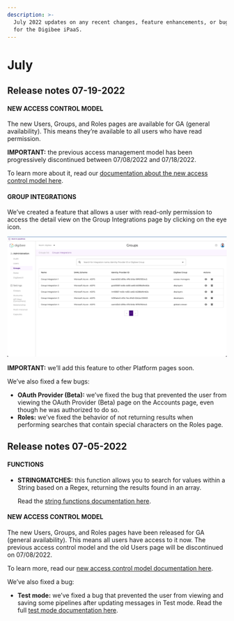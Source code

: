 ```yaml
---
description: >-
  July 2022 updates on any recent changes, feature enhancements, or bug fixes
  for the Digibee iPaaS.
---
```


# July

## Release notes 07-19-2022

#### **NEW ACCESS CONTROL MODEL** <a href="#h_7f20d131d8" id="h_7f20d131d8"></a>

The new Users, Groups, and Roles pages are available for GA (general availability). This means they’re available to all users who have read permission.

**IMPORTANT:** the previous access management model has been progressively discontinued between 07/08/2022 and 07/18/2022.

To learn more about it, read our [documentation about the new access control model here](../../administration/new-access-control/).

#### **GROUP INTEGRATIONS** <a href="#h_faf1109a4b" id="h_faf1109a4b"></a>

We’ve created a feature that allows a user with read-only permission to access the detail view on the Group Integrations page by clicking on the eye icon.

![](<../../.gitbook/assets/img8 (1).png>)

**IMPORTANT:** we’ll add this feature to other Platform pages soon.

We’ve also fixed a few bugs:

* **OAuth Provider (Beta):** we’ve fixed the bug that prevented the user from viewing the OAuth Provider (Beta) page on the Accounts page, even though he was authorized to do so.
* **Roles:** we’ve fixed the behavior of not returning results when performing searches that contain special characters on the Roles page.

## Release notes 07-05-2022

#### **FUNCTIONS** <a href="#h_bc9d27318a" id="h_bc9d27318a"></a>

*   **STRINGMATCHES:** this function allows you to search for values within a String based on a Regex, returning the results found in an array.

    Read the [string functions documentation here](broken-reference).

#### **NEW ACCESS CONTROL MODEL** <a href="#h_75e31cd102" id="h_75e31cd102"></a>

The new Users, Groups, and Roles pages have been released for GA (general availability). This means all users have access to it now. The previous access control model and the old Users page will be discontinued on 07/08/2022.

To learn more, read our [new access control model documentation here](../../administration/new-access-control/).

We’ve also fixed a bug:

* **Test mode:** we’ve fixed a bug that prevented the user from viewing and saving some pipelines after updating messages in Test mode. Read the full [test mode documentation here](broken-reference).
